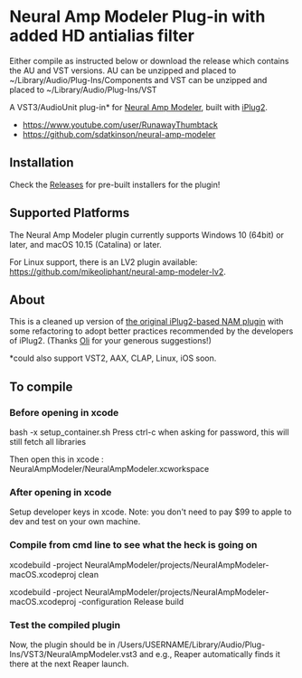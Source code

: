 # Neural Amp Modeler Plug-in with added HD antialias filter

Either compile as instructed below or download the release which contains the AU and VST versions. AU can be unzipped and placed to ~/Library/Audio/Plug-Ins/Components and VST can be unzipped and placed to ~/Library/Audio/Plug-Ins/VST


A VST3/AudioUnit plug-in\* for [Neural Amp Modeler](https://github.com/sdatkinson/neural-amp-modeler), built with [iPlug2](https://iplug2.github.io).

- https://www.youtube.com/user/RunawayThumbtack
- https://github.com/sdatkinson/neural-amp-modeler

## Installation

Check the [Releases](https://github.com/sdatkinson/NeuralAmpModelerPlugin/releases) for pre-built installers for the plugin!

## Supported Platforms

The Neural Amp Modeler plugin currently supports Windows 10 (64bit) or later, and macOS 10.15 (Catalina) or later.

For Linux support, there is an LV2 plugin available: https://github.com/mikeoliphant/neural-amp-modeler-lv2.

## About

This is a cleaned up version of [the original iPlug2-based NAM plugin](https://github.com/sdatkinson/iPlug2) with some refactoring to adopt better practices recommended by the developers of iPlug2.
(Thanks [Oli](https://github.com/olilarkin) for your generous suggestions!)

\*could also support VST2, AAX, CLAP, Linux, iOS soon.

## To compile

### Before opening in xcode

bash -x setup_container.sh
Press ctrl-c when asking for password, this will still fetch all libraries

Then open this in xcode : NeuralAmpModeler/NeuralAmpModeler.xcworkspace

### After opening in xcode

Setup developer keys in xcode. Note: you don't need to pay $99 to apple to dev and test on your own machine.

### Compile from cmd line to see what the heck is going on

xcodebuild -project NeuralAmpModeler/projects/NeuralAmpModeler-macOS.xcodeproj clean

xcodebuild -project NeuralAmpModeler/projects/NeuralAmpModeler-macOS.xcodeproj -configuration Release build

### Test the compiled plugin

Now, the plugin should be in  /Users/USERNAME/Library/Audio/Plug-Ins/VST3/NeuralAmpModeler.vst3 and e.g., Reaper automatically finds it there at the next Reaper launch.
